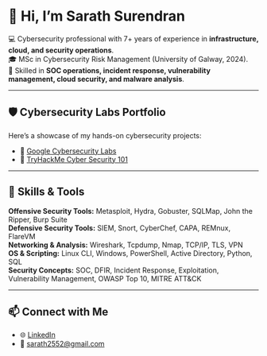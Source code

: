 # 👋 Hi, I’m Sarath Surendran  

💻 Cybersecurity professional with 7+ years of experience in **infrastructure, cloud, and security operations**.  
🎓 MSc in Cybersecurity Risk Management (University of Galway, 2024).  
🔐 Skilled in **SOC operations, incident response, vulnerability management, cloud security, and malware analysis**.  

---

## 🛡️ Cybersecurity Labs Portfolio  

Here’s a showcase of my hands-on cybersecurity projects:  

- 🔗 [Google Cybersecurity Labs](https://github.com/Sarath-S-cyber/Google-Professional-Cybersecurity-Lab) 
- 🔗 [TryHackMe Cyber Security 101](https://github.com/Sarath-S-cyber/Cybersecurity-101-TryHackme-Lab) 

---

## 🧰 Skills & Tools  

**Offensive Security Tools:** Metasploit, Hydra, Gobuster, SQLMap, John the Ripper, Burp Suite  
**Defensive Security Tools:** SIEM, Snort, CyberChef, CAPA, REMnux, FlareVM  
**Networking & Analysis:** Wireshark, Tcpdump, Nmap, TCP/IP, TLS, VPN  
**OS & Scripting:** Linux CLI, Windows, PowerShell, Active Directory, Python, SQL  
**Security Concepts:** SOC, DFIR, Incident Response, Exploitation, Vulnerability Management, OWASP Top 10, MITRE ATT&CK  

---

## 📫 Connect with Me  

- 🌐 [LinkedIn](https://linkedin.com/in/sarath-surendran)  
- 📧 sarath2552@gmail.com  

